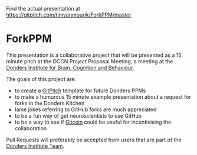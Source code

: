 Find the actual presentation at https://gitpitch.com/timvanmourik/ForkPPM/master

# ForkPPM
This presentation is a collaborative project that will be presented as a 15 minute pitch at the DCCN Project Proposal Meeting, a meeting at the [Donders Institute for Brain, Cognition and Behaviour](http://www.ru.nl/donders).

The goals of this project are:
- to create a [GitPitch](https://gitpitch.com) template for future Donders PPMs
- to make a humurous 15 minute example presentation about a request for forks in the Donders Kitchen
 - lame jokes referring to GitHub forks are much appreciated
- to be a fun way of get neuroscientists to use GitHub
- to be a way to see if [Gitcoin](gitcoin.co) could be useful for incentivising the collaboration

Pull Requests will preferably be accepted from users that are part of the [Donders Institute Team](https://github.com/orgs/Donders-Institute).
